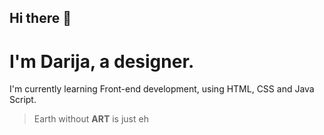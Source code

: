 ## Hi there 👋


<h1>I'm Darija, a designer. </h1>
<p>I'm currently learning Front-end development, using HTML, CSS and Java Script.</p>

<blockquote>Earth without <strong>ART</strong> is just eh</blockquote>
